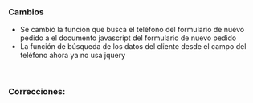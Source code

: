 <h3>Cambios</h3>
<ul>
    <li>Se cambió la función que busca el teléfono del formulario de nuevo pedido a el documento javascript del formulario de nuevo pedido</li>
    <li>La función de búsqueda de los datos del cliente desde el campo del teléfono ahora ya no usa jquery</li>
</ul>

</br>

<h3>Correcciones:</h3>

<h5></h5>
<ul>
</ul>